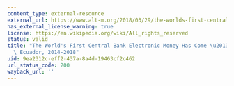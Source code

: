 ```yaml
---
content_type: external-resource
external_url: https://www.alt-m.org/2018/03/29/the-worlds-first-central-bank-electronic-money-has-come-and-gone-ecuador-2014-2018/
has_external_license_warning: true
license: https://en.wikipedia.org/wiki/All_rights_reserved
status: valid
title: "The World's First Central Bank Electronic Money Has Come \u2013 And Gone:\
  \ Ecuador, 2014-2018"
uid: 9ea2312c-eff2-437a-8a4d-19463cf2c462
url_status_code: 200
wayback_url: ''
---
```

